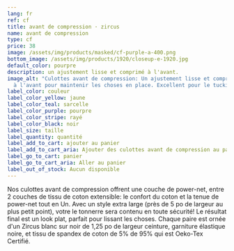 ```yaml
---
lang: fr
ref: cf
title: avant de compression · zircus
name: avant de compression
type: cf
price: 38
image: /assets/img/products/masked/cf-purple-a-400.png
bottom_image: /assets/img/products/1920/closeup-e-1920.jpg
default_color: pourpre
description: un ajustement lisse et comprimé à l'avant.
image_alt: "Culottes avant de compression: Un ajustement lisse et comprimé
  à l'avant pour maintenir les choses en place. Excellent pour le tucking."
label_color: couleur
label_color_yellow: jaune
label_color_teal: sarcelle
label_color_purple: pourpre
label_color_stripe: rayé
label_color_black: noir
label_size: taille
label_quantity: quantité
label_add_to_cart: ajouter au panier
label_add_to_cart_aria: Ajouter des culottes avant de compression au panier
label_go_to_cart: panier
label_go_to_cart_aria: Aller au panier
label_out_of_stock: Aucun disponible
---
```


Nos culottes avant de compression offrent une couche de power-net, entre
2 couches de tissu de coton extensible: le confort du coton et la tenue de
power-net tout en Un. Avec un style extra large (près de 5 po de largeur au plus
petit point), votre le tonnerre sera contenu en toute sécurité! Le résultat
final est un look plat, parfait pour lissant les choses. Chaque paire est ornée
d'un Zircus blanc sur noir de 1,25 po de largeur ceinture, garniture élastique
noire, et tissu de spandex de coton de 5% de 95% qui est Oeko-Tex Certifié.
